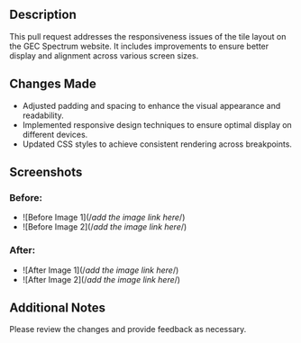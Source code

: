 ## Description
This pull request addresses the responsiveness issues of the tile layout on the GEC Spectrum website. It includes improvements to ensure better display and alignment across various screen sizes.

## Changes Made
- Adjusted padding and spacing to enhance the visual appearance and readability.
- Implemented responsive design techniques to ensure optimal display on different devices.
- Updated CSS styles to achieve consistent rendering across breakpoints.

## Screenshots
### Before:
- ![Before Image 1](/*add the image link here*/)
- ![Before Image 2](/*add the image link here*/)

### After:
- ![After Image 1](/*add the image link here*/)
- ![After Image 2](/*add the image link here*/)

## Additional Notes
Please review the changes and provide feedback as necessary.
